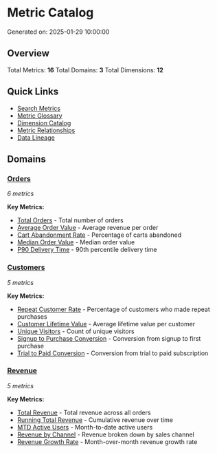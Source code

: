 # Metric Catalog

Generated on: 2025-01-29 10:00:00

## Overview

Total Metrics: **16**
Total Domains: **3**
Total Dimensions: **12**

## Quick Links

- [Search Metrics](search.html)
- [Metric Glossary](glossary.md)
- [Dimension Catalog](dimensions/index.md)
- [Metric Relationships](relationships.md)
- [Data Lineage](lineage/index.md)

## Domains

### [Orders](domains/orders.md)
*6 metrics*

**Key Metrics:**
- [Total Orders](metrics/orders/total_orders.md) - Total number of orders
- [Average Order Value](metrics/orders/average_order_value.md) - Average revenue per order
- [Cart Abandonment Rate](metrics/orders/cart_abandonment_rate.md) - Percentage of carts abandoned
- [Median Order Value](metrics/orders/median_order_value.md) - Median order value
- [P90 Delivery Time](metrics/orders/p90_delivery_time.md) - 90th percentile delivery time

### [Customers](domains/customers.md)
*5 metrics*

**Key Metrics:**
- [Repeat Customer Rate](metrics/customers/repeat_customer_rate.md) - Percentage of customers who made repeat purchases
- [Customer Lifetime Value](metrics/customers/customer_lifetime_value.md) - Average lifetime value per customer
- [Unique Visitors](metrics/customers/unique_visitors.md) - Count of unique visitors
- [Signup to Purchase Conversion](metrics/customers/signup_to_purchase_conversion.md) - Conversion from signup to first purchase
- [Trial to Paid Conversion](metrics/customers/trial_to_paid_conversion.md) - Conversion from trial to paid subscription

### [Revenue](domains/revenue.md)
*5 metrics*

**Key Metrics:**
- [Total Revenue](metrics/revenue/total_revenue.md) - Total revenue across all orders
- [Running Total Revenue](metrics/revenue/running_total_revenue.md) - Cumulative revenue over time
- [MTD Active Users](metrics/revenue/mtd_active_users.md) - Month-to-date active users
- [Revenue by Channel](metrics/revenue/revenue_by_channel.md) - Revenue broken down by sales channel
- [Revenue Growth Rate](metrics/revenue/revenue_growth_rate.md) - Month-over-month revenue growth rate